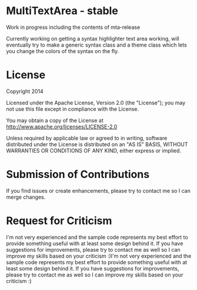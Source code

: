 MultiTextArea - stable
======================
Work in progress including the contents of mta-release

Currently working on getting a syntax highlighter text area working, will eventually try to make
a generic syntax class and a theme class which lets you change the colors of the syntax on the fly.

License
======================
Copyright 2014

Licensed under the Apache License, Version 2.0 (the "License"); you may not use this file except in compliance with the License.

You may obtain a copy of the License at http://www.apache.org/licenses/LICENSE-2.0

Unless required by applicable law or agreed to in writing, software distributed under the License is distributed on an "AS IS" BASIS, WITHOUT WARRANTIES OR CONDITIONS OF ANY KIND, either express or implied.


Submission of Contributions
==========================
If you find issues or create enhancements, please try to contact me so I can merge changes.

Request for Criticism
=======================
I'm not very experienced and the sample code represents my best effort to provide something useful with at least some design behind it. If you have suggestions for improvements, please try to contact me as well so I can improve my skills based on your criticism :)I'm not very experienced and the sample code represents my best effort to provide something useful with at least some design behind it. If you have suggestions for improvements, please try to contact me as well so I can improve my skills based on your criticism :)
